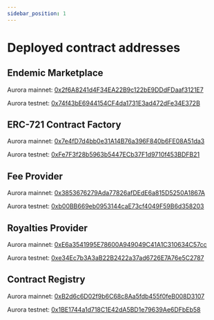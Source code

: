 ```yaml
---
sidebar_position: 1
---
```


# Deployed contract addresses

## Endemic Marketplace
Aurora mainnet: [0x2f6A8241d4F34EA22B9c122bE9DDdFDaaf3121E7](https://explorer.mainnet.aurora.dev/address/0x2f6A8241d4F34EA22B9c122bE9DDdFDaaf3121E7/transactions)

Aurora testnet: [0x74f43bE6944154CF4da1731E3ad472dFe34E372B](https://explorer.testnet.aurora.dev/address/0x74f43bE6944154CF4da1731E3ad472dFe34E372B/transactions)

## ERC-721 Contract Factory
Aurora mainnet: [0x7e4fD7d4bb0e31A14B76a396F840b6FE08A51da3](https://explorer.mainnet.aurora.dev/address/0x7e4fD7d4bb0e31A14B76a396F840b6FE08A51da3/transactions)

Aurora testnet: [0xFe7F3f28b5963b5447ECb37F1d9710f453BDFB21](https://explorer.testnet.aurora.dev/address/0xFe7F3f28b5963b5447ECb37F1d9710f453BDFB21/transactions)

## Fee Provider
Aurora mainnet: [0x3853676279Ada77826afDEdE6a815D5250A1867A](https://explorer.mainnet.aurora.dev/address/0x3853676279Ada77826afDEdE6a815D5250A1867A/transactions)

Aurora testnet: [0xb00BB669eb0953144caE73cf4049F59B6d358203](https://explorer.testnet.aurora.dev/address/0xb00BB669eb0953144caE73cf4049F59B6d358203/transactions)

## Royalties Provider
Aurora mainnet: [0xE6a3541995E78600A949049C41A1C310634C57cc](https://explorer.mainnet.aurora.dev/address/0xE6a3541995E78600A949049C41A1C310634C57cc/transactions)

Aurora testnet: [0xe34Ec7b3A3aB22B2422a37ad6726E7A76e5C2787](https://explorer.testnet.aurora.dev/address/0xe34Ec7b3A3aB22B2422a37ad6726E7A76e5C2787/transactions)

## Contract Registry
Aurora mainnet: [0xB2d6c6D02f9b6C68c8Aa5fdb455f0feB008D3107](https://explorer.mainnet.aurora.dev/address/0xB2d6c6D02f9b6C68c8Aa5fdb455f0feB008D3107/transactions)

Aurora testnet: [0x1BE1744a1d718C1E42dA5BD1e79639Ae6DFbEb58](https://explorer.testnet.aurora.dev/address/0x1BE1744a1d718C1E42dA5BD1e79639Ae6DFbEb58/transactions)

